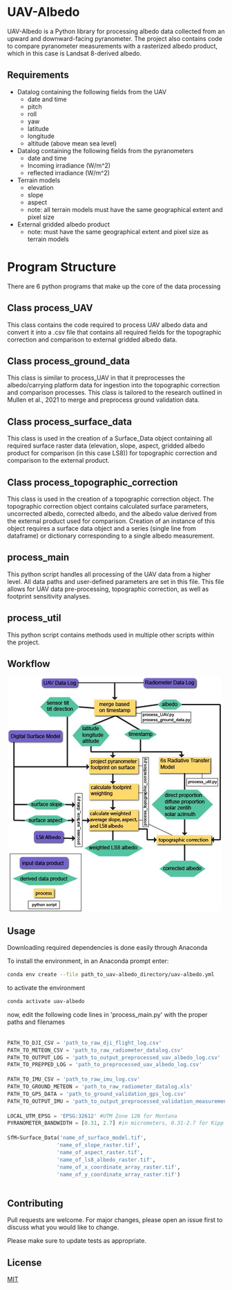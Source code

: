 # UAV-Albedo

UAV-Albedo is a Python library for processing albedo data collected from an upward and downward-facing pyranometer. The project also contains code to compare pyranometer measurements with a rasterized albedo product, which in this case is Landsat 8-derived albedo.

## Requirements
* Datalog containing the following fields from the UAV
	* date and time
	* pitch
	* roll
	* yaw
	* latitude
	* longitude
	* altitude (above mean sea level)
* Datalog containing the following fields from the pyranometers
	* date and time
	* Incoming irradiance (W/m^2)
	* reflected irradiance (W/m^2)
* Terrain models 
	* elevation
	* slope
	* aspect
	* note: all terrain models must have the same geographical extent and pixel size
* External gridded albedo product
	* note: must have the same geographical extent and pixel size as terrain models

# Program Structure
There are 6 python programs that make up the core of the data processing

## Class process_UAV
This class contains the code required to process UAV albedo data and convert it into a .csv file that contains all required fields for the topographic correction and comparison to external gridded albedo data.

## Class process_ground_data
This class is similar to process_UAV in that it preprocesses the albedo/carrying platform data for ingestion into the topographic correction and comparison processes. This class is tailored to the research outlined in Mullen et al., 2021 to merge and preprocess ground validation data.

## Class process_surface_data
This class is used in the creation of a Surface_Data object containing all required surface raster data (elevation, slope, aspect, gridded albedo product for comparison (in this case LS8)) for topographic correction and comparison to the external product.

## Class process_topographic_correction
This class is used in the creation of a topographic correction object. The topographic correction object contains calculated surface parameters, uncorrected albedo, corrected albedo, and the albedo value derived from the external product used for comparison. Creation of an instance of this object requires a surface data object and a series (single line from dataframe) or dictionary corresponding to a single albedo measurement.

## process_main
This python script handles all processing of the UAV data from a higher level. All data paths and user-defined parameters are set in this file. This file allows for UAV data pre-processing, topographic correction, as well as footprint sensitivity analyses.

## process_util
This python script contains methods used in multiple other scripts within the project.

## Workflow

![image](workflow.jpg)

## Usage
Downloading required dependencies is done easily through Anaconda

To install the environment, in an Anaconda prompt enter:

```bash
conda env create --file path_to_uav-albedo_directory/uav-albedo.yml
```

to activate the environment

```bash
conda activate uav-albedo
```

now, edit the following code lines in 'process_main.py' with the proper paths and filenames

```python

PATH_TO_DJI_CSV = 'path_to_raw_dji_flight_log.csv'
PATH_TO_METEON_CSV = 'path_to_raw_radiometer_datalog.csv'
PATH_TO_OUTPUT_LOG = 'path_to_output_preprocessed_uav_albedo_log.csv'
PATH_TO_PREPPED_LOG = 'path_to_preprocessed_uav_albedo_log.csv'

PATH_TO_IMU_CSV = 'path_to_raw_imu_log.csv'
PATH_TO_GROUND_METEON = 'path_to_raw_radiometer_datalog.xls'
PATH_TO_GPS_DATA = 'path_to_ground_validation_gps_log.csv'
PATH_TO_OUTPUT_IMU = 'path_to_output_preprocessed_validation_measurements.xlsx'

LOCAL_UTM_EPSG = 'EPSG:32612' #UTM Zone 12N for Montana
PYRANOMETER_BANDWIDTH = [0.31, 2.7] #in micrometers, 0.31-2.7 for Kipp and Zonen PR1 pyranometers

SfM=Surface_Data('name_of_surface_model.tif', 
                'name_of_slope_raster.tif', 
                'name_of_aspect_raster.tif', 
                'name_of_ls8_albedo_raster.tif',
                'name_of_x_coordinate_array_raster.tif', 
                'name_of_y_coordinate_array_raster.tif')
				
```

## Contributing
Pull requests are welcome. For major changes, please open an issue first to discuss what you would like to change.

Please make sure to update tests as appropriate.



## License
[MIT](https://choosealicense.com/licenses/mit/)